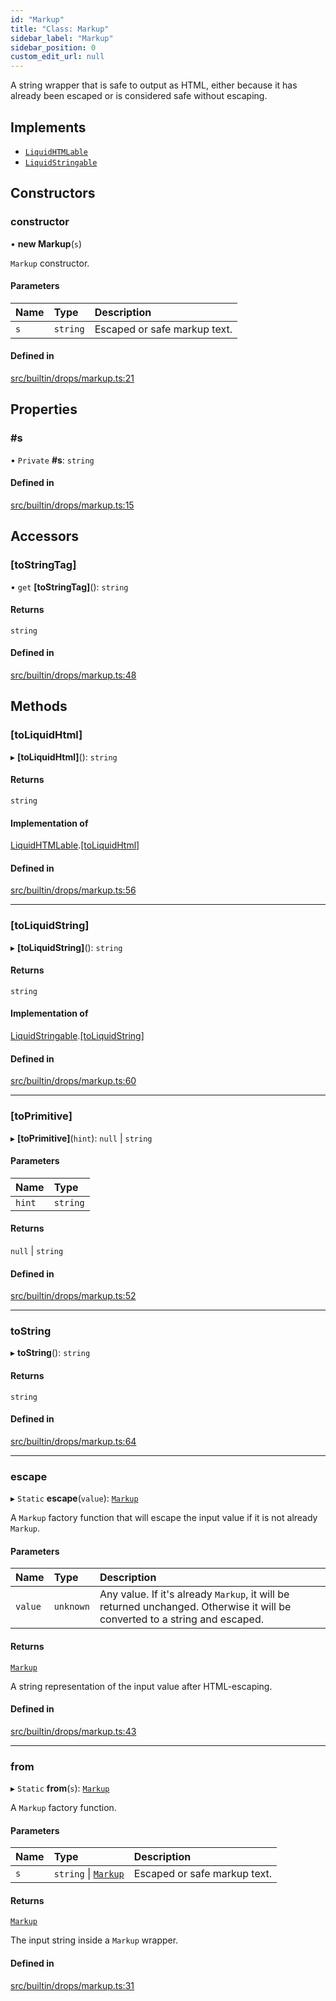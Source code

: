 ```yaml
---
id: "Markup"
title: "Class: Markup"
sidebar_label: "Markup"
sidebar_position: 0
custom_edit_url: null
---
```


A string wrapper that is safe to output as HTML, either because it
has already been escaped or is considered safe without escaping.

## Implements

- [`LiquidHTMLable`](../interfaces/LiquidHTMLable.md)
- [`LiquidStringable`](../interfaces/LiquidStringable.md)

## Constructors

### constructor

• **new Markup**(`s`)

`Markup` constructor.

#### Parameters

| Name | Type | Description |
| :------ | :------ | :------ |
| `s` | `string` | Escaped or safe markup text. |

#### Defined in

[src/builtin/drops/markup.ts:21](https://github.com/jg-rp/liquidscript/blob/6bed77c/src/builtin/drops/markup.ts#L21)

## Properties

### #s

• `Private` **#s**: `string`

#### Defined in

[src/builtin/drops/markup.ts:15](https://github.com/jg-rp/liquidscript/blob/6bed77c/src/builtin/drops/markup.ts#L15)

## Accessors

### [toStringTag]

• `get` **[toStringTag]**(): `string`

#### Returns

`string`

#### Defined in

[src/builtin/drops/markup.ts:48](https://github.com/jg-rp/liquidscript/blob/6bed77c/src/builtin/drops/markup.ts#L48)

## Methods

### [toLiquidHtml]

▸ **[toLiquidHtml]**(): `string`

#### Returns

`string`

#### Implementation of

[LiquidHTMLable](../interfaces/LiquidHTMLable.md).[[toLiquidHtml]](../interfaces/LiquidHTMLable.md#[toliquidhtml])

#### Defined in

[src/builtin/drops/markup.ts:56](https://github.com/jg-rp/liquidscript/blob/6bed77c/src/builtin/drops/markup.ts#L56)

___

### [toLiquidString]

▸ **[toLiquidString]**(): `string`

#### Returns

`string`

#### Implementation of

[LiquidStringable](../interfaces/LiquidStringable.md).[[toLiquidString]](../interfaces/LiquidStringable.md#[toliquidstring])

#### Defined in

[src/builtin/drops/markup.ts:60](https://github.com/jg-rp/liquidscript/blob/6bed77c/src/builtin/drops/markup.ts#L60)

___

### [toPrimitive]

▸ **[toPrimitive]**(`hint`): ``null`` \| `string`

#### Parameters

| Name | Type |
| :------ | :------ |
| `hint` | `string` |

#### Returns

``null`` \| `string`

#### Defined in

[src/builtin/drops/markup.ts:52](https://github.com/jg-rp/liquidscript/blob/6bed77c/src/builtin/drops/markup.ts#L52)

___

### toString

▸ **toString**(): `string`

#### Returns

`string`

#### Defined in

[src/builtin/drops/markup.ts:64](https://github.com/jg-rp/liquidscript/blob/6bed77c/src/builtin/drops/markup.ts#L64)

___

### escape

▸ `Static` **escape**(`value`): [`Markup`](Markup.md)

A `Markup` factory function that will escape the input value if it is
not already `Markup`.

#### Parameters

| Name | Type | Description |
| :------ | :------ | :------ |
| `value` | `unknown` | Any value. If it's already `Markup`, it will be returned unchanged. Otherwise it will be converted to a string and escaped. |

#### Returns

[`Markup`](Markup.md)

A string representation of the input value after HTML-escaping.

#### Defined in

[src/builtin/drops/markup.ts:43](https://github.com/jg-rp/liquidscript/blob/6bed77c/src/builtin/drops/markup.ts#L43)

___

### from

▸ `Static` **from**(`s`): [`Markup`](Markup.md)

A `Markup` factory function.

#### Parameters

| Name | Type | Description |
| :------ | :------ | :------ |
| `s` | `string` \| [`Markup`](Markup.md) | Escaped or safe markup text. |

#### Returns

[`Markup`](Markup.md)

The input string inside a `Markup` wrapper.

#### Defined in

[src/builtin/drops/markup.ts:31](https://github.com/jg-rp/liquidscript/blob/6bed77c/src/builtin/drops/markup.ts#L31)
